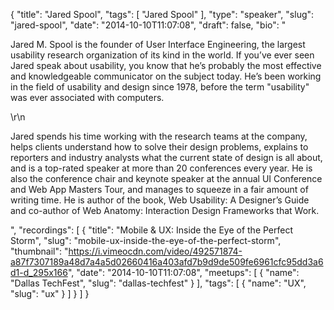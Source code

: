 {
  "title": "Jared Spool",
  "tags": [
    "Jared Spool"
  ],
  "type": "speaker",
  "slug": "jared-spool",
  "date": "2014-10-10T11:07:08",
  "draft": false,
  "bio": "<p>Jared M. Spool is the founder of User Interface Engineering, the largest usability research organization of its kind in the world. If you’ve ever seen Jared speak about usability, you know that he’s probably the most effective and knowledgeable communicator on the subject today. He’s been working in the field of usability and design since 1978, before the term \"usability\" was ever associated with computers.</p>\r\n<p>Jared spends his time working with the research teams at the company, helps clients understand how to solve their design problems, explains to reporters and industry analysts what the current state of design is all about, and is a top-rated speaker at more than 20 conferences every year. He is also the conference chair and keynote speaker at the annual UI Conference and Web App Masters Tour, and manages to squeeze in a fair amount of writing time. He is author of the book, Web Usability: A Designer’s Guide and co-author of Web Anatomy: Interaction Design Frameworks that Work.</p>",
  "recordings": [
    {
      "title": "Mobile & UX: Inside the Eye of the Perfect Storm",
      "slug": "mobile-ux-inside-the-eye-of-the-perfect-storm",
      "thumbnail": "https://i.vimeocdn.com/video/492571874-a87f7307189a48d7a4a5d02660416a403afd7b9d9de509fe6961cfc95dd3a6d1-d_295x166",
      "date": "2014-10-10T11:07:08",
      "meetups": [
        {
          "name": "Dallas TechFest",
          "slug": "dallas-techfest"
        }
      ],
      "tags": [
        {
          "name": "UX",
          "slug": "ux"
        }
      ]
    }
  ]
}